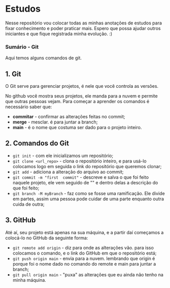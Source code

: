 # Estudos 
Nesse repositório vou colocar todas as minhas anotações de estudos para fixar conhecimento e poder praticar mais. Espero que possa ajudar outros iniciantes e que fique registrada minha evolução. :)

### Sumário - Git
Aqui temos alguns comandos de git.


## 1. Git 
O Git serve para gerenciar projetos, é nele que você controla as versões.

No github você mostra seus projetos, ele manda para a nuvem e permite que outras pessoas vejam. Para começar a aprender os comandos é necessário saber que:
- **commitar** - confirmar as alterações feitas no commit;
- **merge** - mesclar. é para juntar a branch;
- **main** - é o nome que costuma ser dado para o projeto inteiro.

## 2. Comandos do Git
- `git init` - com ele inicializamos um repositório;
- `git clone <url_repo>` - clona o repositório inteiro, e para usá-lo colocamos logo em seguida o link do repositório que queremos clonar;
- `git add` - adiciona a alteração do arquivo ao commit;
- `git commit -m "first  commit"` - descreve e salva o que foi feito naquele projeto, ele vem seguido de "" e dentro delas a descrição do que foi feito;
- `git branch -M myBranch` - faz como se fosse uma ramificação. Ele divide em partes, assim uma pessoa pode cuidar de uma parte enquanto outra cuida de outra;

## 3. GitHub
Até aí, seu projeto está apenas na sua máquina, e a partir daí começamos a colocá-lo no GitHub da seguinte forma:
+ `git remote add origin` - diz para onde as alterações vão. para isso colocamos o comando, e o link do GitHub em que o repositório está;
+ `git push origin main` - envia para a nuvem. lembrando que origin é porque foi o nome dado no comando do remote e main para juntar a branch;
+ `git pull origin main` - "puxa" as alterações que eu ainda não tenho na minha máquina. 